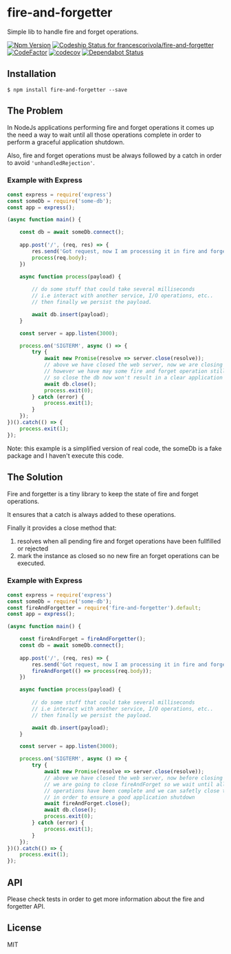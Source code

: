 # fire-and-forgetter
Simple lib to handle fire and forget operations.

[ ![Npm Version](https://badge.fury.io/js/fire-and-forgetter.svg)](https://www.npmjs.com/package/fire-and-forgetter)
[![Codeship Status for francescorivola/fire-and-forgetter](https://app.codeship.com/projects/99cf32b0-def4-0137-e6fc-2ab416e579f2/status?branch=master)](https://app.codeship.com/projects/372209)
[![CodeFactor](https://www.codefactor.io/repository/github/francescorivola/fire-and-forgetter/badge)](https://www.codefactor.io/repository/github/francescorivola/fire-and-forgetter)
[![codecov](https://codecov.io/gh/francescorivola/fire-and-forgetter/branch/master/graph/badge.svg)](https://codecov.io/gh/francescorivola/fire-and-forgetter) 
[![Dependabot Status](https://api.dependabot.com/badges/status?host=github&repo=francescorivola/fire-and-forgetter)](https://dependabot.com)


## Installation

```
$ npm install fire-and-forgetter --save
```

## The Problem

In NodeJs applications performing fire and forget operations it comes up the need a way to wait until all those operations complete in order to perform a graceful application shutdown.

Also, fire and forget operations must be always followed by a catch in order to avoid `'unhandledRejection'`.

### Example with Express
```js
const express = require('express')
const someDb = require('some-db');
const app = express();

(async function main() {

    const db = await someDb.connect();
    
    app.post('/', (req, res) => {
        res.send('Got request, now I am processing it in fire and forget mode');
        process(req.body);
    })

    async function process(payload) {
        
        // do some stuff that could take several milliseconds
        // i.e interact with another service, I/O operations, etc..
        // then finally we persist the payload.

        await db.insert(payload);
    }

    const server = app.listen(3000);

    process.on('SIGTERM', async () => {
        try {
            await new Promise(resolve => server.close(resolve));
            // above we have closed the web server, now we are closing db connection
            // however we have may some fire and forget operation still in progress
            // so close the db now won't result in a clear application shutdown
            await db.close();
            process.exit(0);
        } catch (error) {
            process.exit(1);
        }
    });
})().catch(() => {
    process.exit(1);
});
```
Note: this example is a simplified version of real code, the someDb is a fake package and I haven't execute this code.

## The Solution

Fire and forgetter is a tiny library to keep the state of fire and forget operations. 

It ensures that a catch is always added to these operations. 

Finally it provides a close method that:
1) resolves when all pending fire and forget operations have been fullfilled or rejected
2) mark the instance as closed so no new fire an forget operations can be executed. 

### Example with Express
```js
const express = require('express')
const someDb = require('some-db');
const fireAndForgetter = require('fire-and-forgetter').default;
const app = express();

(async function main() {

    const fireAndForget = fireAndForgetter();
    const db = await someDb.connect();
    
    app.post('/', (req, res) => {
        res.send('Got request, now I am processing it in fire and forget mode');
        fireAndForget(() => process(req.body));
    })

    async function process(payload) {
        
        // do some stuff that could take several milliseconds
        // i.e interact with another service, I/O operations, etc..
        // then finally we persist the payload.

        await db.insert(payload);
    }

    const server = app.listen(3000);

    process.on('SIGTERM', async () => {
        try {
            await new Promise(resolve => server.close(resolve));
            // above we have closed the web server, now before closing db connection
            // we are going to close fireAndForget so we wait until all fire and forget
            // operations have been complete and we can safetly close the database connection
            // in order to ensure a good application shutdown
            await fireAndForget.close();
            await db.close();
            process.exit(0);
        } catch (error) {
            process.exit(1);
        }
    });
})().catch(() => {
    process.exit(1);
});
```

## API

Please check tests in order to get more information about the fire and forgetter API.

## License

MIT